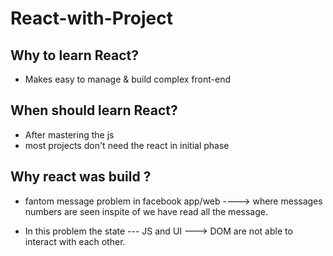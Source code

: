 # React-with-Project

## Why to learn React?
- Makes easy to manage & build complex front-end

## When should learn React?
- After mastering the js
- most projects don't need the react in initial phase

## Why react was build ?
- fantom message problem in facebook app/web ----> where messages numbers are seen inspite of we have read all the message.

- In this problem the state --- JS  and UI ---> DOM are not able to interact with each other.
